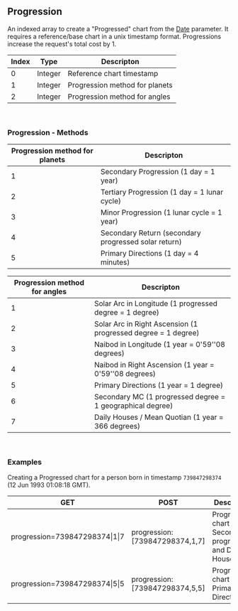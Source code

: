 ## Progression

An indexed array to create a "Progressed" chart from the [Date](parameters_date.md) parameter. It requires a reference/base chart in a unix timestamp format. Progressions increase the request's total cost by 1.

| Index | Type | Descripton |
|---|---|---|
| 0 | Integer | Reference chart timestamp |
| 1 | Integer | Progression method for planets |
| 2 | Integer | Progression method for angles |

<br>

### Progression - Methods

| Progression method for planets | Descripton |
|---|---|
| 1 | Secondary Progression (1 day = 1 year) |
| 2 | Tertiary Progression (1 day = 1 lunar cycle)|
| 3 | Minor Progression (1 lunar cycle = 1 year)|
| 4 | Secondary Return (secondary progressed solar return) |
| 5 | Primary Directions (1 day = 4 minutes) |

| Progression method for angles | Descripton |
|---|---|
| 1 | Solar Arc in Longitude (1 progressed degree = 1 degree) |
| 2 | Solar Arc in Right Ascension (1 progressed degree = 1 degree) |
| 3 | Naibod in Longitude (1 year = 0'59''08 degrees) |
| 4 | Naibod in Right Ascension (1 year = 0'59''08 degrees) |
| 5 | Primary Directions (1 year = 1 degree) |
| 6 | Secondary MC (1 progressed degree = 1 geographical degree) |
| 7 | Daily Houses / Mean Quotian (1 year = 366 degrees) |

<br>

### Examples

Creating a Progressed chart for a person born in timestamp `739847298374` (12 Jun 1993 01:08:18 GMT).

|GET|POST|Description|
|---|---|---|
|progression=739847298374\|1\|7|progression:[739847298374,1,7]| Progressed chart using Secondary progressions and Daily Houses |
|progression=739847298374\|5\|5|progression:[739847298374,5,5]| Progressed chart using Primary Directions |

<br>